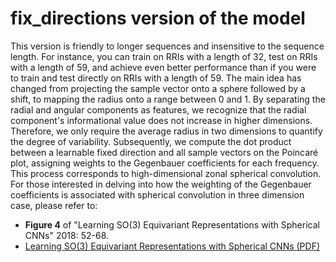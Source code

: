 # fix_directions version of the model

This version is friendly to longer sequences and insensitive to the sequence length. For instance, you can train on RRIs with a length of 32, test on RRIs with a length of 59, and achieve even better performance than if you were to train and test directly on RRIs with a length of 59. 
The main idea has changed from projecting the sample vector onto a sphere followed by a shift, to mapping the radius onto a range between 0 and 1. By separating the radial and angular components as features, we recognize that the radial component's informational value does not increase in higher dimensions. Therefore, we only require the average radius in two dimensions to quantify the degree of variability. Subsequently, we compute the dot product between a learnable fixed direction and all sample vectors on the Poincaré plot, assigning weights to the Gegenbauer coefficients for each frequency. This process corresponds to high-dimensional zonal spherical convolution. For those interested in delving into how the weighting of the Gegenbauer coefficients is associated with spherical convolution in three dimension case, please refer to:

- **Figure 4** of "Learning SO(3) Equivariant Representations with Spherical CNNs" 2018: 52-68.
- [Learning SO(3) Equivariant Representations with Spherical CNNs (PDF)](https://arxiv.org/pdf/1711.06721.pdf)
